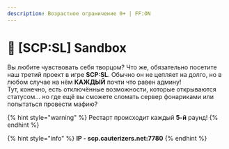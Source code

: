 ```yaml
---
description: Возрастное ограничение 0+ | FF:ON
---
```


# 🎀 \[SCP:SL] Sandbox

Вы любите чувствовать себя творцом? Что же, обязательно посетите наш третий проект в игре **SCP:SL**. Обычно он не цепляет на долго, но в любом случае на нём **КАЖДЫЙ** почти что равен админу!\
Тут, конечно, есть отключённые возможности, которые открываются статусом... но где ещё вы сможете сломать сервер фонариками или попытаться провести мафию?

{% hint style="warning" %}
Рестарт происходит каждый **5-й** раунд!
{% endhint %}

{% hint style="info" %}
**IP - scp.cauterizers.net:7780**
{% endhint %}
